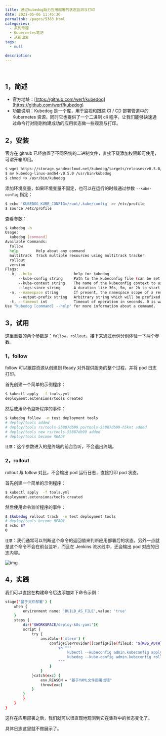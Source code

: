 ```yaml
---
title: 通过kubedog助力应用部署的状态监测与打印
date: 2021-05-06 11:45:36
permalink: /pages/5383.html
categories:
  - 系列专题
  - Kubernetes笔记
  - 从新出发
tags:
  - null

description:
---
```


<br><ArticleTopAd></ArticleTopAd>


## 1，简述



- 官方地址：[https://github.com/werf/kubedog](https://github.com/werf/kubedog)
- 功能说明：Kubedog 是一个库，用于监视和跟踪 CI / CD 部署管道中的 Kubernetes 资源。同时它也提供了一个二进制 cli 程序，让我们能够快速通过命令行对刚刚构建成功的应用状态做一些观测与打印。



## 2，安装



官方在 github 已经放置了不同系统的二进制文件，直接下载添加权限即可使用，可谓开箱即用。



```sh
$ wget https://storage.yandexcloud.net/kubedog/targets/releases/v0.5.0/kubedog-linux-amd64-v0.5.0
$ mv kubedog-linux-amd64-v0.5.0 /usr/bin/kubedog
$ chmod +x /usr/bin/kubedog
```



添加环境变量，如果环境变量不固定，也可以在运行的时候通过参数 `--kube-config` 指定：



```sh
$ echo 'KUBEDOG_KUBE_CONFIG=/root/.kube/config' >> /etc/profile
$ source /etc/profile
```



查看参数：



```sh
$ kubedog -h
Usage:
  kubedog [command]
Available Commands:
  follow
  help        Help about any command
  multitrack  Track multiple resources using multitrack tracker
  rollout
  version
Flags:
  -h, --help                   help for kubedog
      --kube-config string     Path to the kubeconfig file (can be set with $KUBEDOG_KUBE_CONFIG).
      --kube-context string    The name of the kubeconfig context to use (can be set with $KUBEDOG_KUBE_CONTEXT).
      --logs-since string      A duration like 30s, 5m, or 2h to start log records from the past. 'all' to show all logs and 'now' to display only new records (default). (default "now")
  -n, --namespace string       If present, the namespace scope of a resource. (default "default")
      --output-prefix string   Arbitrary string which will be prefixed to kubedog output.
  -t, --timeout int            Timeout of operation in seconds. 0 is wait forever. Default is 0. (default -1)
Use "kubedog [command] --help" for more information about a command.
```



## 3，试用



这里重要的两个参数是：`follow`，`rollout`，接下来通过示例分别体验一下两个参数。



### 1，follow



follow 可以跟踪资源从创建到 Ready 对外提供服务的整个过程，并将 pod 日志打印。



首先创建一个简单的示例程序：



```sh
$ kubectl apply  -f tools.yml
deployment.extensions/tools created
```



然后使用命令监听程序的事件：



```sh
$ kubedog follow  -n test deployment tools
# deploy/tools added
# deploy/tools rs/tools-55887db99 po/tools-55887db99-h5knt added
# deploy/tools new rs/tools-55887db99 added
# deploy/tools become READY
```



`注意`：这个参数进入的是终端的前台监听，不会退出终端。



### 2，rollout



rollout 与 follow 对比，不会输出 pod 运行日志，直接打印 pod 状态。



首先创建一个简单的示例程序：



```sh
$ kubectl apply  -f tools.yml
deployment.extensions/tools created
```



然后使用命令监听程序的事件：



```sh
$ $kubedog rollout track  -n test deployment tools
# deploy/tools become READY
$ echo $?
0
```



`注意`：我们通常可以判断这个命令的返回值来判断应用部署后的状态。另外一点就是这个命令不会在前台监听，而且在 Jenkins 流水线中，还会输出 pod 对应的日志内容。





![img](http://t.eryajf.net/imgs/2021/09/c837eb9cb6e5aca1.jpg)





## 4，实践



我们可以直接在构建命令后边添加如下命令示例：



```sh
stage('基于文件部署') {
    when {
        environment name: 'BUILD_AS_FILE',value: 'true'
    }
    steps {
        dir("$WORKSPACE/deploy-k8s-yaml"){
        script {
            try {
                ansiColor('xterm') {
                    configFileProvider([configFile(fileId: "${K8S_AUTH}", targetLocation: "admin.kubeconfig")]){
                        sh """
                            kubectl --kubeconfig admin.kubeconfig apply -f $WORKSPACE/deploy-k8s-yaml/${YAML_PATH}/${SERVICE_NAME}.yaml
                            kubedog --kube-config admin.kubeconfig rollout track -n ${DEPLOY_ENV} deployment ${SERVICE_NAME}
                        """
                    }
                }
            }catch(exc) {
                env.REASON = "基于YAML文件部署出错"
                throw(exc)
            }
        }
        }
    }
}
```



这样在应用部署之后，我们就可以很直观地观测到它在集群中的状态变化了。



具体日志这里就不做展示了。


<br><ArticleTopAd></ArticleTopAd>
